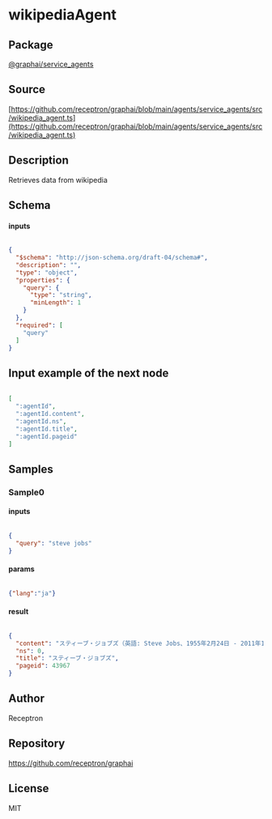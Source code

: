# wikipediaAgent

## Package
[@graphai/service_agents](https://www.npmjs.com/package/@graphai/service_agents)
## Source
[https://github.com/receptron/graphai/blob/main/agents/service_agents/src/wikipedia_agent.ts](https://github.com/receptron/graphai/blob/main/agents/service_agents/src/wikipedia_agent.ts)

## Description

Retrieves data from wikipedia

## Schema

#### inputs

```json

{
  "$schema": "http://json-schema.org/draft-04/schema#",
  "description": "",
  "type": "object",
  "properties": {
    "query": {
      "type": "string",
      "minLength": 1
    }
  },
  "required": [
    "query"
  ]
}

```

## Input example of the next node

```json

[
  ":agentId",
  ":agentId.content",
  ":agentId.ns",
  ":agentId.title",
  ":agentId.pageid"
]

```

## Samples

### Sample0

#### inputs

```json

{
  "query": "steve jobs"
}

```

#### params

```json

{"lang":"ja"}

```

#### result

```json

{
  "content": "スティーブ・ジョブズ（英語: Steve Jobs、1955年2月24日 - 2011年10月5日）は、アメリカ合衆国の起業家、実業家、工業デザイナー。正式な氏名はスティーブン・ポール・ジョブズ（英語: Steven Paul Jobs）。アメリカ国家技術賞、大統領自由勲章を受賞している。\nAppleの共同創業者の一人であり、同社のCEOを務め、一切の妥協を許さないカリスマ的変革者として知られる。NeXTやピクサー・アニメーション・スタジオの創業者でもあり、ウォルト・ディズニー・カンパニーなどの役員を歴任した。AppleⅡなどによりパーソナルコンピュータ（パソコン）の概念を市場に普及させ、iPodとiTunes及びiTunes Storeによって音楽業界に変革をもたらし、iPhoneおよびiPadを世に送り出したと評された。\n\n\n== 略歴 ==\n1976年、ジョブズは友人のスティーブ・ウォズニアックが自作したマイクロコンピュータ「Apple I」を販売するために起業することを決意し、同年4月1日にウォズニアックおよびロナルド・ウェインとの共同で「Apple Computer Company（アップルコンピュータ・カンパニー）」を創業した。Apple Computer（以下Apple）が1977年に発売した「Apple II」は商業的な大成功を収め、パーソナルコンピュータという概念を世間一般に浸透させた。Appleはシリコンバレーを代表する企業に急成長を遂げ、ジョブズは1980年12月のApple IPO時に2億5,600万ドルもの個人資産を手にし、1982年2月には『タイム』誌の表紙を飾るなど若くして著名な起業家となった。\nその後、ジョブズは先進的なGUIやマウスを持つコンピュータ「Macintosh」の開発を主導した。1984年に発表されたMacintoshはマスコミから絶賛され当初は売れ行きも良く、ジョブズの名声を高めたが、発売から数カ月後には深刻な販売不振に陥り、Apple社内でのジョブズの地位を危ういものにした。1985年5月、ジョブズはCEOのジョン・スカリーによって全ての業務から解任されて閑職へと追いやられ、同年9月にはAppleを去った。\nApple退職後、ジョブズはルーカスフィルムのコンピュータ・アニメーション部門を1,000万ドルで買収し、ピクサー・アニメーション・スタジオを設立した。また、自ら創立したNeXT Computerで、NeXTワークステーション（NeXTcube, NeXTstation）とオペレーティングシステム（OS）NEXTSTEPを開発を指揮・主導した。\n1996年、業績不振に陥っていたAppleにNeXTを売却すると同時に復帰、1997年には、iCEO（暫定CEO、Interim CEOの略）となる。同年には、不倶戴天のライバルとさえされていたマイクロソフトとの提携と、同社からの支援を得ることに成功し、また社内ではリストラを進めてAppleの業績を向上させた。\n\n2000年、正式にCEOに就任。2001年から2003年にかけてMacのOSをNeXTの技術を基盤としたMac OS Xへと切り替える。その後はiPod・iPhone・iPad、Appleの業務範囲を従来のパソコンからデジタル家電とメディア配信事業へと拡大させた。一方で、2003年には膵臓がんと診断された。\nCEOに就任して以来、基本給与として年1ドルしか受け取っていなかったことで有名であり（実質的には無給与であるが、この1ドルという額は、居住地のカリフォルニア州法により、社会保障番号を受けるために給与証明が必要なことによる）、このため「世界でもっとも給与の安い最高経営責任者」と呼ばれた。しかし、無報酬ではなくAppleから莫大なストックオプションやビジネスジェット機などを得ている。2006年にピクサーをディズニーが74億ドルで買収したことにより、ピクサー株の50%を保有するジョブズはディズニーの個人筆頭株主となり同社の役員に就任したが、ディズニーからの役員報酬は辞退していた。\n2011年10月5日、膵臓がんにより死去。56歳没。\n2012年2月11日、第54回グラミー賞で、特別功労賞の一つ「トラスティーズ賞」が授与された。2022年7月7日にはアメリカ合衆国で文民に贈られる最高位の勲章である大統領自由勲章を追贈された。",
  "ns": 0,
  "title": "スティーブ・ジョブズ",
  "pageid": 43967
}

```

## Author

Receptron

## Repository

https://github.com/receptron/graphai

## License

MIT

